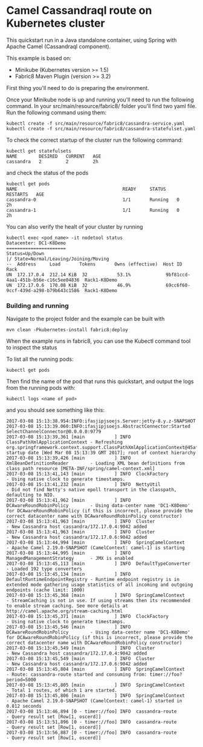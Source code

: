 # Camel Cassandraql route on Kubernetes cluster

This quickstart run in a Java standalone container, using Spring with Apache Camel (Cassandraql component).

This example is based on:

- Minikube (Kubernetes version >= 1.5)
- Fabric8 Maven Plugin (version >= 3.2)

First thing you'll need to do is preparing the environment.

Once your Minikube node is up and running you'll need to run the following command.
In your src/main/resource/fabric8/ folder you'll find two yaml file. Run the following command using them:

```
kubectl create -f src/main/resource/fabric8/cassandra-service.yaml
kubectl create -f src/main/resource/fabric8/cassandra-statefulset.yaml
```

To check the correct startup of the cluster run the following command:

```
kubectl get statefulsets
NAME        DESIRED   CURRENT   AGE
cassandra   2         2         2h
```

and check the status of the pods

```
kubectl get pods
NAME                                       READY     STATUS    RESTARTS   AGE
cassandra-0                                1/1       Running   0          2h
cassandra-1                                1/1       Running   0          2h
```

You can also verify the healt of your cluster by running

```
kubectl exec <pod_name> -it nodetool status
Datacenter: DC1-K8Demo
======================
Status=Up/Down
|/ State=Normal/Leaving/Joining/Moving
--  Address     Load       Tokens       Owns (effective)  Host ID                               Rack
UN  172.17.0.4  212.14 KiB  32           53.1%             9bf81ccd-4aa1-451b-b56e-c16c5ee04836  Rack1-K8Demo
UN  172.17.0.6  170.08 KiB  32           46.9%             69cc6f60-9ccf-439d-a298-b79b643c1586  Rack1-K8Demo
```

### Building and running

Navigate to the project folder and the example can be built with

    mvn clean -Pkubernetes-install fabric8:deploy

When the example runs in fabric8, you can use the Kubectl command tool to inspect the status

To list all the running pods:

    kubectl get pods

Then find the name of the pod that runs this quickstart, and output the logs from the running pods with:

    kubectl logs <name of pod>

and you should see something like this:


```
2017-03-08 15:13:38.954:INFO:ifasjipjsoejs.Server:jetty-8.y.z-SNAPSHOT
2017-03-08 15:13:39.060:INFO:ifasjipjsoejs.AbstractConnector:Started SelectChannelConnector@0.0.0.0:9779
2017-03-08 15:13:39,361 [main           ] INFO  ClassPathXmlApplicationContext - Refreshing org.springframework.context.support.ClassPathXmlApplicationContext@45afc369: startup date [Wed Mar 08 15:13:39 GMT 2017]; root of context hierarchy
2017-03-08 15:13:39,426 [main           ] INFO  XmlBeanDefinitionReader        - Loading XML bean definitions from class path resource [META-INF/spring/camel-context.xml]
2017-03-08 15:13:41,143 [main           ] INFO  ClockFactory                   - Using native clock to generate timestamps.
2017-03-08 15:13:41,232 [main           ] INFO  NettyUtil                      - Did not find Netty's native epoll transport in the classpath, defaulting to NIO.
2017-03-08 15:13:41,962 [main           ] INFO  DCAwareRoundRobinPolicy        - Using data-center name 'DC1-K8Demo' for DCAwareRoundRobinPolicy (if this is incorrect, please provide the correct datacenter name with DCAwareRoundRobinPolicy constructor)
2017-03-08 15:13:41,963 [main           ] INFO  Cluster                        - New Cassandra host cassandra/172.17.0.4:9042 added
2017-03-08 15:13:41,963 [main           ] INFO  Cluster                        - New Cassandra host cassandra/172.17.0.6:9042 added
2017-03-08 15:13:44,994 [main           ] INFO  SpringCamelContext             - Apache Camel 2.19.0-SNAPSHOT (CamelContext: camel-1) is starting
2017-03-08 15:13:44,995 [main           ] INFO  ManagedManagementStrategy      - JMX is enabled
2017-03-08 15:13:45,113 [main           ] INFO  DefaultTypeConverter           - Loaded 192 type converters
2017-03-08 15:13:45,134 [main           ] INFO  DefaultRuntimeEndpointRegistry - Runtime endpoint registry is in extended mode gathering usage statistics of all incoming and outgoing endpoints (cache limit: 1000)
2017-03-08 15:13:45,368 [main           ] INFO  SpringCamelContext             - StreamCaching is not in use. If using streams then its recommended to enable stream caching. See more details at http://camel.apache.org/stream-caching.html
2017-03-08 15:13:45,371 [main           ] INFO  ClockFactory                   - Using native clock to generate timestamps.
2017-03-08 15:13:45,546 [main           ] INFO  DCAwareRoundRobinPolicy        - Using data-center name 'DC1-K8Demo' for DCAwareRoundRobinPolicy (if this is incorrect, please provide the correct datacenter name with DCAwareRoundRobinPolicy constructor)
2017-03-08 15:13:45,549 [main           ] INFO  Cluster                        - New Cassandra host cassandra/172.17.0.4:9042 added
2017-03-08 15:13:45,549 [main           ] INFO  Cluster                        - New Cassandra host cassandra/172.17.0.6:9042 added
2017-03-08 15:13:45,804 [main           ] INFO  SpringCamelContext             - Route: cassandra-route started and consuming from: timer://foo?period=5000
2017-03-08 15:13:45,805 [main           ] INFO  SpringCamelContext             - Total 1 routes, of which 1 are started.
2017-03-08 15:13:45,806 [main           ] INFO  SpringCamelContext             - Apache Camel 2.19.0-SNAPSHOT (CamelContext: camel-1) started in 0.812 seconds
2017-03-08 15:13:46,894 [0 - timer://foo] INFO  cassandra-route                - Query result set [Row[1, oscerd]]
2017-03-08 15:13:51,896 [0 - timer://foo] INFO  cassandra-route                - Query result set [Row[1, oscerd]]
2017-03-08 15:13:56,887 [0 - timer://foo] INFO  cassandra-route                - Query result set [Row[1, oscerd]]
```
